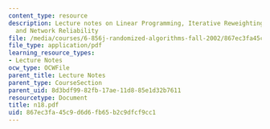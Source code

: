 ```yaml
---
content_type: resource
description: Lecture notes on Linear Programming, Iterative Reweighting, DNF Counting
  and Network Reliability
file: /media/courses/6-856j-randomized-algorithms-fall-2002/867ec3fa45c9d6d6fb65b2c9dfcf9cc1_n18.pdf
file_type: application/pdf
learning_resource_types:
- Lecture Notes
ocw_type: OCWFile
parent_title: Lecture Notes
parent_type: CourseSection
parent_uid: 8d3bdf99-82fb-17ae-11d8-85e1d32b7611
resourcetype: Document
title: n18.pdf
uid: 867ec3fa-45c9-d6d6-fb65-b2c9dfcf9cc1
---
```

